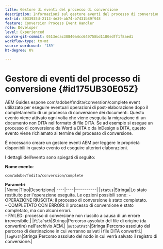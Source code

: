```yaml
---
title: Gestore di eventi del processo di conversione
description: Informazioni sul gestore eventi del processo di conversione
exl-id: 8033935d-2113-4e39-ab74-b7431b89f948
feature: Conversion Process Event Handler
role: Developer
level: Experienced
source-git-commit: 0513ecac38840a4cc649758bd1180edff1f8aed1
workflow-type: tm+mt
source-wordcount: '189'
ht-degree: 0%

---
```


# Gestore di eventi del processo di conversione {#id175UB30E05Z}

AEM Guides espone com/adobe/fmdita/conversion/complete event utilizzato per eseguire eventuali operazioni di post-elaborazione dopo il completamento di un processo di conversione dei documenti. Questo evento viene attivato ogni volta che viene eseguita la migrazione di un documento non DITA nel formato di file DITA. Se ad esempio si esegue un processo di conversione da Word a DITA o da InDesign a DITA, questo evento viene richiamato al termine del processo di conversione.

È necessario creare un gestore eventi AEM per leggere le proprietà disponibili in questo evento ed eseguire ulteriori elaborazioni.

I dettagli dell’evento sono spiegati di seguito:

**Nome evento**:

```HTTP
com/adobe/fmdita/conversion/complete 
```

**Parametri**:\
|Nome|Tipo|Descrizione|
----|----|-----------|
|`status`|Stringa|Lo stato restituito per l&#39;operazione eseguita. Le opzioni possibili sono: -   OPERAZIONE RIUSCITA: il processo di conversione è stato completato. <br> -   COMPLETATO CON ERRORI: il processo di conversione è stato completato, ma con alcuni errori. <br>-   FAILED: processo di conversione non riuscito a causa di un errore irreversibile.|
|`filePath`|Stringa|Percorso assoluto del file di origine \(da convertire\) nell&#39;archivio AEM.|
|`outputPath`|Stringa|Percorso assoluto del percorso di destinazione in cui verranno salvati i file DITA convertiti.|
|`logPath`|Stringa|Percorso assoluto del nodo in cui verrà salvato il registro di conversione.|

